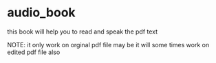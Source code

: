 # audio_book

  this book will help you to read and speak the pdf text 
  
NOTE:
  it only work on orginal pdf file 
  may be it will some times work on edited pdf file also
